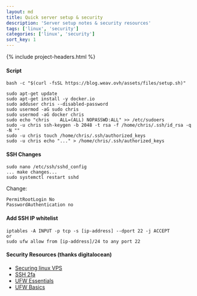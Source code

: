 ```yaml
---
layout: md
title: Quick server setup & security
description: 'Server setup notes & security resources'
tags: ['linux', 'security']
categories: ['linux', 'security']
sort_key: 1
---
```


{% include project-headers.html %}

#### Script
`bash -c "$(curl -fsSL https://blog.weav.ovh/assets/files/setup.sh)"`

```
sudo apt-get update
sudo apt-get install -y docker.io
sudo adduser chris --disabled-password
sudo usermod -aG sudo chris
sudo usermod -aG docker chris
sudo echo "chris    ALL=(ALL) NOPASSWD:ALL" >> /etc/sudoers
sudo -u chris ssh-keygen -b 2048 -t rsa -f /home/chris/.ssh/id_rsa -q -N ""
sudo -u chris touch /home/chris/.ssh/authorized_keys
sudo -u chris echo "..." > /home/chris/.ssh/authorized_keys
```

#### SSH Changes
```
sudo nano /etc/ssh/sshd_config
... make changes...
sudo systemctl restart sshd
```
Change:
```
PermitRootLogin No
PasswordAuthentication no
```

#### Add SSH IP whitelist
```
iptables -A INPUT -p tcp -s [ip-address] --dport 22 -j ACCEPT
or
sudo ufw allow from [ip-address]/24 to any port 22
```

#### Security Resources (thanks digitalocean)
- [Securing linux VPS](https://www.digitalocean.com/community/tutorials/an-introduction-to-securing-your-linux-vps)
- [SSH 2fa](https://www.digitalocean.com/community/tutorials/how-to-set-up-multi-factor-authentication-for-ssh-on-ubuntu-20-04)
- [UFW Essentials](https://www.digitalocean.com/community/tutorials/ufw-essentials-common-firewall-rules-and-commands)
- [UFW Basics](https://www.digitalocean.com/community/tutorials/how-to-setup-a-firewall-with-ufw-on-an-ubuntu-and-debian-cloud-server)
